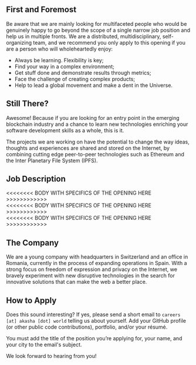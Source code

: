 ## First and Foremost

Be aware that we are mainly looking for multifaceted people who would be genuinely happy to go beyond the scope of a single narrow job position and help us in multiple fronts. We are a distributed, multidisciplinary, self-organizing team, and we recommend you only apply to this opening if you are a person who will wholeheartedly enjoy:

- Always be learning. Flexibility is key; 
- Find your way in a complex environment;
- Get stuff done and demonstrate results through metrics;
- Face the challenge of creating complex products; 
- Help to lead a global movement and make a dent in the Universe.

## Still There?

Awesome! Because if you are looking for an entry point in the emerging blockchain industry and a chance to learn new technologies enriching your software development skills as a whole, this is it.

The projects we are working on have the potential to change the way ideas, thoughts and experiences are shared and stored on the Internet, by combining cutting edge peer-to-peer technologies such as Ethereum and the Inter Planetary File System (IPFS).

## Job Description

<<<<<<<< BODY WITH SPECIFICS OF THE OPENING HERE >>>>>>>>>>>>   
<<<<<<<< BODY WITH SPECIFICS OF THE OPENING HERE >>>>>>>>>>>>    
<<<<<<<< BODY WITH SPECIFICS OF THE OPENING HERE >>>>>>>>>>>>    

## The Company

We are a young company with headquarters in Switzerland and an office in Romania, currently in the process of expanding operations in Spain. With a strong focus on freedom of expression and privacy on the Internet, we bravely experiment with new disruptive technologies in the search for innovative solutions that can make the web a better place.  

## How to Apply

Does this sound interesting? If yes, please send a short email to `careers [at] akasha [dot] world` telling us about yourself. Add your GitHub profile (or other public code contributions), portfolio, and/or your résumé. 

You must add the title of the position you’re applying for, your name, and your city to the email's subject. 

We look forward to hearing from you!



